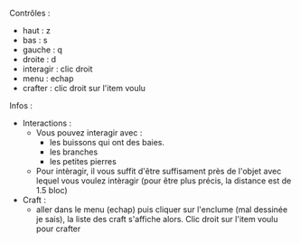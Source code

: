 Contrôles :
- haut : z
- bas : s
- gauche : q
- droite : d
- interagir : clic droit
- menu : echap
- crafter :  clic droit sur l'item voulu

Infos : 
- Interactions :
    - Vous pouvez interagir avec :
        - les buissons qui ont des baies.
        - les branches
        - les petites pierres
    - Pour intèragir, il vous suffit d'être suffisament près de l'objet avec lequel vous voulez intèragir (pour être plus précis, la distance est de 1.5 bloc)
- Craft :
    - aller dans le menu (echap) puis cliquer sur l'enclume (mal dessinée je sais), la liste des craft s'affiche alors. Clic droit sur l'item voulu pour crafter